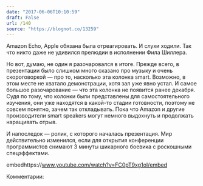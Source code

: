 ```yaml
---
date: "2017-06-06T10:10:59"
draft: False
url: /140
source: "https://blognot.co/13259"
---
```


Amazon Echo, Apple обязана была отреагировать. И слухи ходили. Так что никто даже не удивился прелюдии в исполнении Фила Шиллера.

Но вот, думаю, не один я разочаровался в итоге. Прежде всего, в презентации было слишком много сказано про музыку и очень скороговоркой — про то, насколько эта колонка smart. Возможно, в этом месте не хватало демонстрации, хотя зал уже явно устал. И самое большое разочарование — что эта колонка не появится ранее декабря. Судя по тому, что колонки были представлены для самостоятельного изучения, они уже находятся в какой-то стадии готовности, поэтому не совсем понятно, зачем так откладывать. Пока что Amazon и другие производители smart speakers могут немного выдохнуть и продолжать наращивать отрыв.

И напоследок — ролик, с которого началась презентация. Мир действительно изменился, если для открытия конференции программистов снимают 3 минуты шикарного боевика с роскошными спецэффектами.

embedhttps://www.youtube.com/watch?v=FC0pT9xg1oI/embed

Комментарии:
